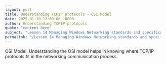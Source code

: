 ```yaml
---
layout: post
title: Understanding TCPIP protocols - OSI Model
date: 2025-01-10 12:00:00 -0000
author: Understanding TCPIP protocols
quote: "content here"
subject: "Lesson 14 Managing Windows Networking standards and specifications"
permalink: "/Lesson 14 Managing Windows Networking standards and specifications/Understanding TCPIP protocols/Understanding TCPIP protocols - OSI Model"
---
```


OSI Model: Understanding the OSI model helps in knowing where TCP/IP protocols fit in the networking communication process.
